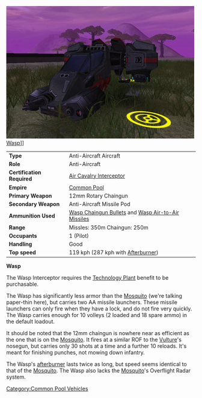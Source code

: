 ![](../images/Wasp.jpg "fig:Wasp.jpg") [Wasp](Wasp.md)\]\]

|                            |                                                                                                                                          |
| -------------------------- | ---------------------------------------------------------------------------------------------------------------------------------------- |
| **Type**                   | Anti-Aircraft Aircraft                                                                                                                   |
| **Role**                   | Anti-Aircraft                                                                                                                            |
| **Certification Required** | [Air Cavalry Interceptor](../certifications/Air_Cavalry_Interceptor.md)                                                                  |
| **Empire**                 | [Common Pool](../terminology/Common_Pool.md)                                                                                             |
| **Primary Weapon**         | 12mm Rotary Chaingun                                                                                                                     |
| **Secondary Weapon**       | Anti-Aircraft Missile Pod                                                                                                                |
| **Ammunition Used**        | [Wasp Chaingun Bullets](../ammunition/Wasp_Chaingun_Bullets.md) and [Wasp Air-to-Air Missiles](../ammunition/Wasp_Air-to-Air_Missile.md) |
| **Range**                  | Missles: 350m Chaingun: 250m                                                                                                             |
| **Occupants**              | 1 (Pilot)                                                                                                                                |
| **Handling**               | Good                                                                                                                                     |
| **Top speed**              | 119 kph (287 kph with [Afterburner](../terminology/Afterburner.md))                                                                      |

**Wasp**

The Wasp Interceptor requires the [Technology
Plant](../locations/Technology_Plant.md) benefit to be purchasable.

The Wasp has significantly less armor than the
[Mosquito](Mosquito.md) (we're talking paper-thin here), but
carries two AA missile launchers. These missile launchers can only fire
when they have a lock, and do not fire very quickly. The Wasp carries
enough for 10 volleys (2 loaded and 18 spare ammo) in the default
loadout.

It should be noted that the 12mm chaingun is nowhere near as efficient
as the one that is on the [Mosquito](Mosquito.md). It fires at a
similar ROF to the [Vulture](Vulture.md)'s nosegun, but carries
only 30 shots at a time and a further 10 reloads. It's meant for
finishing punches, not mowing down infantry.

The Wasp's [afterburner](../terminology/Afterburner.md) lasts twice as long,
but speed seems identical to that of the
[Mosquito](Mosquito.md). The Wasp also lacks the
[Mosquito](Mosquito.md)'s Overflight Radar system.

<!--[Category:Air Vehicles](Category:Air_Vehicles.md)-->
[Category:Common Pool
Vehicles](Category:Common_Pool_Vehicles.md)
<!--[Category:Vehicles](Category:Vehicles.md)-->
